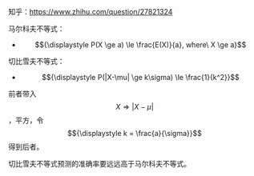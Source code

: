 知乎：https://www.zhihu.com/question/27821324



马尔科夫不等式：

- $${\displaystyle P(X \ge a) \le \frac{E(X)}{a}, where\ X \ge a}$$

切比雪夫不等式：

- $${\displaystyle P(|X-\mu| \ge k\sigma) \le \frac{1}{k^2}}$$



前者带入 $$X \Rightarrow |X-\mu|$$ ，平方，令 $${\displaystyle k = \frac{a}{\sigma}}$$ 得到后者。

切比雪夫不等式预测的准确率要远远高于马尔科夫不等式。

